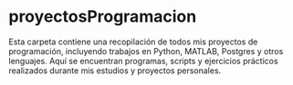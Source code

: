 # proyectosProgramacion
Esta carpeta contiene una recopilación de todos mis proyectos de programación, incluyendo trabajos en Python, MATLAB, Postgres y otros lenguajes. Aquí se encuentran programas, scripts y ejercicios prácticos realizados durante mis estudios y proyectos personales.
